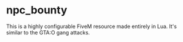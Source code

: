 # npc_bounty
This is a highly configurable FiveM resource made entirely in Lua. It's similar to the GTA:O gang attacks.
